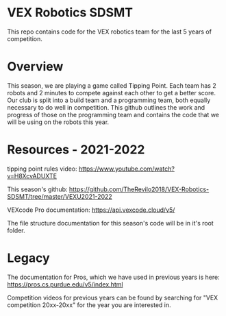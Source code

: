 # VEX Robotics SDSMT

This repo contains code for the VEX robotics team for the last 5 years of competition.

# Overview

This season, we are playing a game called Tipping Point. Each team has 2 robots and 2 minutes to compete against each other to get a better score. Our club is split into a build team and a programming team, both equally necessary to do well in competition. This github outlines the work and progress of those on the programming team and contains the code that we will be using on the robots this year.

# Resources - 2021-2022

tipping point rules video: https://www.youtube.com/watch?v=H8XcvADUXTE

This season's github: https://github.com/TheRevilo2018/VEX-Robotics-SDSMT/tree/master/VEXU2021-2022

VEXcode Pro documentation: https://api.vexcode.cloud/v5/

The file structure documentation for this season's code will be in it's root folder.

# Legacy

The documentation for Pros, which we have used in previous years is here: https://pros.cs.purdue.edu/v5/index.html

Competition videos for previous years can be found by searching for "VEX competition 20xx-20xx" for the year you are interested in.
